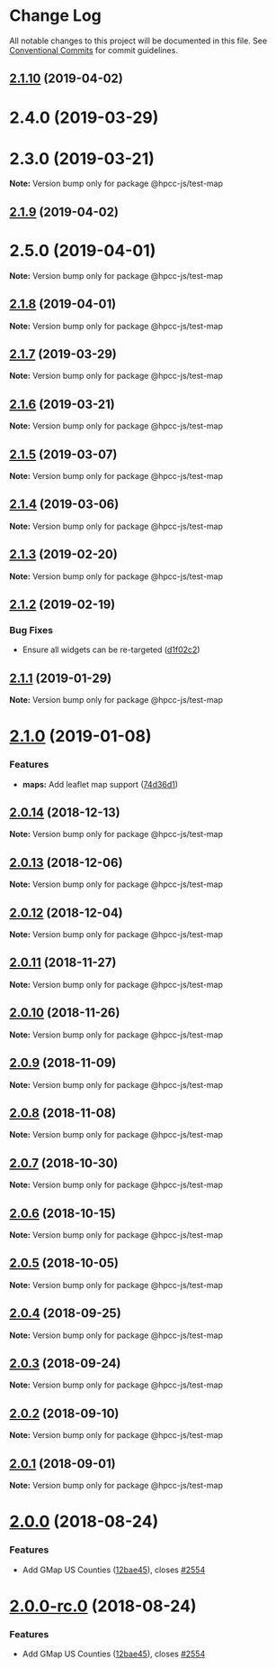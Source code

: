 # Change Log

All notable changes to this project will be documented in this file.
See [Conventional Commits](https://conventionalcommits.org) for commit guidelines.

## [2.1.10](https://github.com/GordonSmith/Visualization/compare/@hpcc-js/test-map@2.1.5...@hpcc-js/test-map@2.1.10) (2019-04-02)



# 2.4.0 (2019-03-29)



# 2.3.0 (2019-03-21)

**Note:** Version bump only for package @hpcc-js/test-map






## [2.1.9](https://github.com/GordonSmith/Visualization/compare/@hpcc-js/test-map@2.1.5...@hpcc-js/test-map@2.1.9) (2019-04-02)



# 2.5.0 (2019-04-01)

**Note:** Version bump only for package @hpcc-js/test-map






## [2.1.8](https://github.com/GordonSmith/Visualization/compare/@hpcc-js/test-map@2.1.5...@hpcc-js/test-map@2.1.8) (2019-04-01)

**Note:** Version bump only for package @hpcc-js/test-map






## [2.1.7](https://github.com/GordonSmith/Visualization/compare/@hpcc-js/test-map@2.1.5...@hpcc-js/test-map@2.1.7) (2019-03-29)

**Note:** Version bump only for package @hpcc-js/test-map






## [2.1.6](https://github.com/GordonSmith/Visualization/compare/@hpcc-js/test-map@2.1.5...@hpcc-js/test-map@2.1.6) (2019-03-21)

**Note:** Version bump only for package @hpcc-js/test-map






## [2.1.5](https://github.com/GordonSmith/Visualization/compare/@hpcc-js/test-map@2.1.4...@hpcc-js/test-map@2.1.5) (2019-03-07)

**Note:** Version bump only for package @hpcc-js/test-map






## [2.1.4](https://github.com/GordonSmith/Visualization/compare/@hpcc-js/test-map@2.1.3...@hpcc-js/test-map@2.1.4) (2019-03-06)

**Note:** Version bump only for package @hpcc-js/test-map






## [2.1.3](https://github.com/GordonSmith/Visualization/compare/@hpcc-js/test-map@2.1.2...@hpcc-js/test-map@2.1.3) (2019-02-20)

**Note:** Version bump only for package @hpcc-js/test-map






## [2.1.2](https://github.com/GordonSmith/Visualization/compare/@hpcc-js/test-map@2.1.1...@hpcc-js/test-map@2.1.2) (2019-02-19)


### Bug Fixes

* Ensure all widgets can be re-targeted ([d1f02c2](https://github.com/GordonSmith/Visualization/commit/d1f02c2))






## [2.1.1](https://github.com/GordonSmith/Visualization/compare/@hpcc-js/test-map@2.1.0...@hpcc-js/test-map@2.1.1) (2019-01-29)

**Note:** Version bump only for package @hpcc-js/test-map






# [2.1.0](https://github.com/GordonSmith/Visualization/compare/@hpcc-js/test-map@2.0.14...@hpcc-js/test-map@2.1.0) (2019-01-08)


### Features

* **maps:** Add leaflet map support ([74d36d1](https://github.com/GordonSmith/Visualization/commit/74d36d1))






## [2.0.14](https://github.com/GordonSmith/Visualization/compare/@hpcc-js/test-map@2.0.13...@hpcc-js/test-map@2.0.14) (2018-12-13)

**Note:** Version bump only for package @hpcc-js/test-map






## [2.0.13](https://github.com/GordonSmith/Visualization/compare/@hpcc-js/test-map@2.0.12...@hpcc-js/test-map@2.0.13) (2018-12-06)

**Note:** Version bump only for package @hpcc-js/test-map






## [2.0.12](https://github.com/GordonSmith/Visualization/compare/@hpcc-js/test-map@2.0.11...@hpcc-js/test-map@2.0.12) (2018-12-04)

**Note:** Version bump only for package @hpcc-js/test-map






## [2.0.11](https://github.com/GordonSmith/Visualization/compare/@hpcc-js/test-map@2.0.10...@hpcc-js/test-map@2.0.11) (2018-11-27)

**Note:** Version bump only for package @hpcc-js/test-map






<a name="2.0.10"></a>
## [2.0.10](https://github.com/GordonSmith/Visualization/compare/@hpcc-js/test-map@2.0.9...@hpcc-js/test-map@2.0.10) (2018-11-26)

**Note:** Version bump only for package @hpcc-js/test-map





<a name="2.0.9"></a>
## [2.0.9](https://github.com/GordonSmith/Visualization/compare/@hpcc-js/test-map@2.0.8...@hpcc-js/test-map@2.0.9) (2018-11-09)

**Note:** Version bump only for package @hpcc-js/test-map





<a name="2.0.8"></a>
## [2.0.8](https://github.com/GordonSmith/Visualization/compare/@hpcc-js/test-map@2.0.7...@hpcc-js/test-map@2.0.8) (2018-11-08)

**Note:** Version bump only for package @hpcc-js/test-map





<a name="2.0.7"></a>
## [2.0.7](https://github.com/GordonSmith/Visualization/compare/@hpcc-js/test-map@2.0.6...@hpcc-js/test-map@2.0.7) (2018-10-30)

**Note:** Version bump only for package @hpcc-js/test-map





<a name="2.0.6"></a>
## [2.0.6](https://github.com/GordonSmith/Visualization/compare/@hpcc-js/test-map@2.0.5...@hpcc-js/test-map@2.0.6) (2018-10-15)

**Note:** Version bump only for package @hpcc-js/test-map





<a name="2.0.5"></a>
## [2.0.5](https://github.com/GordonSmith/Visualization/compare/@hpcc-js/test-map@2.0.4...@hpcc-js/test-map@2.0.5) (2018-10-05)

**Note:** Version bump only for package @hpcc-js/test-map





<a name="2.0.4"></a>
## [2.0.4](https://github.com/GordonSmith/Visualization/compare/@hpcc-js/test-map@2.0.3...@hpcc-js/test-map@2.0.4) (2018-09-25)

**Note:** Version bump only for package @hpcc-js/test-map





<a name="2.0.3"></a>
## [2.0.3](https://github.com/GordonSmith/Visualization/compare/@hpcc-js/test-map@2.0.2...@hpcc-js/test-map@2.0.3) (2018-09-24)

**Note:** Version bump only for package @hpcc-js/test-map





<a name="2.0.2"></a>
## [2.0.2](https://github.com/GordonSmith/Visualization/compare/@hpcc-js/test-map@2.0.1...@hpcc-js/test-map@2.0.2) (2018-09-10)

**Note:** Version bump only for package @hpcc-js/test-map





<a name="2.0.1"></a>
## [2.0.1](https://github.com/GordonSmith/Visualization/compare/@hpcc-js/test-map@2.0.0...@hpcc-js/test-map@2.0.1) (2018-09-01)

**Note:** Version bump only for package @hpcc-js/test-map





<a name="2.0.0"></a>
# [2.0.0](https://github.com/GordonSmith/Visualization/compare/@hpcc-js/test-map@0.0.62...@hpcc-js/test-map@2.0.0) (2018-08-24)


### Features

* Add GMap US Counties ([12bae45](https://github.com/GordonSmith/Visualization/commit/12bae45)), closes [#2554](https://github.com/GordonSmith/Visualization/issues/2554)





<a name="2.0.0-rc.0"></a>
# [2.0.0-rc.0](https://github.com/GordonSmith/Visualization/compare/@hpcc-js/test-map@0.0.62...@hpcc-js/test-map@2.0.0-rc.0) (2018-08-24)


### Features

* Add GMap US Counties ([12bae45](https://github.com/GordonSmith/Visualization/commit/12bae45)), closes [#2554](https://github.com/GordonSmith/Visualization/issues/2554)

